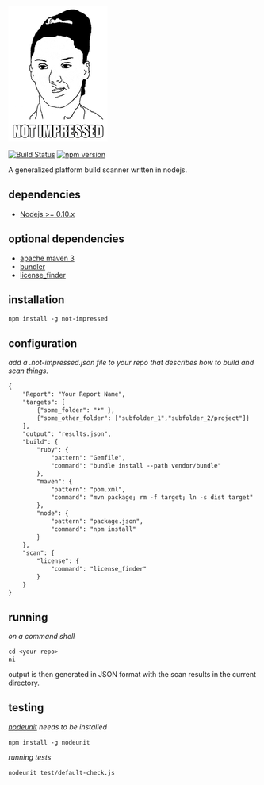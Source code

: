 ![Not Impressed](not-impressed.png)

[![Build Status](https://travis-ci.org/scottleedavis/not-impressed.svg)](https://travis-ci.org/scottleedavis/not-impressed)
[![npm version](https://badge.fury.io/js/not-impressed.svg)](http://badge.fury.io/js/not-impressed)

A generalized platform build scanner written in nodejs.

dependencies
------------

* [Nodejs >= 0.10.x](https://nodejs.org)

optional dependencies
---------------------

* [apache maven 3](https://maven.apache.org/download.cgi)
* [bundler](http://bundler.io/)
* [license_finder](https://github.com/pivotal/LicenseFinder)


installation
------------
```
npm install -g not-impressed
```

configuration
-------------

*add a .not-impressed.json file to your repo that describes how to build and scan things.*
```
{
	"Report": "Your Report Name",
	"targets": [
		{"some_folder": "*" },
		{"some_other_folder": ["subfolder_1","subfolder_2/project"]}
	],
	"output": "results.json",
	"build": {
		"ruby": {
			"pattern": "Gemfile",
			"command": "bundle install --path vendor/bundle"
		},
		"maven": {
			"pattern": "pom.xml",
			"command": "mvn package; rm -f target; ln -s dist target"
		},
		"node": {
			"pattern": "package.json",
			"command": "npm install"
		}
	},
	"scan": {
		"license": {
			"command": "license_finder"
		}
	}
}
```

running
-------
*on a command shell*
```
cd <your repo>
ni

```
output is then generated in JSON format with the scan results in the current directory.

testing
-------

*[nodeunit](https://github.com/caolan/nodeunit) needs to be installed*
```
npm install -g nodeunit
```
*running tests*
```
nodeunit test/default-check.js
```


